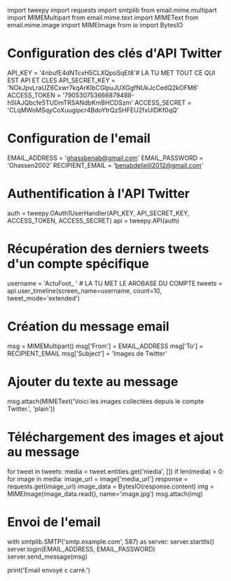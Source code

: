 import tweepy
import requests
import smtplib
from email.mime.multipart import MIMEMultipart
from email.mime.text import MIMEText
from email.mime.image import MIMEImage
from io import BytesIO

# Configuration des clés d'API Twitter
API_KEY = '4nbufE4dNTcxH5CLXQpoSqEt8'# LA TU MET TOUT CE QUI EST API ET CLES 
API_SECRET_KEY = 'NOkJpvLraUZ6Cxwr7kqArKIbCGlpuJUXGgfNUkJcCedQ2kOFM6'
ACCESS_TOKEN = '790530753666879488-hSIAJQbcfe5TUDmTRSANdbKmBHCDSzm'
ACCESS_SECRET = 'CLqMWoMSqyCoXuugipcr4BdoYtrQzSHFEU2fxUlDKf0qQ'

# Configuration de l'email
EMAIL_ADDRESS = 'ghassbenab@gmail.com'
EMAIL_PASSWORD = 'Ghassen2002'
RECIPIENT_EMAIL = 'benabdeljelil2012@gmail.com'

# Authentification à l'API Twitter
auth = tweepy.OAuth1UserHandler(API_KEY, API_SECRET_KEY, ACCESS_TOKEN, ACCESS_SECRET)
api = tweepy.API(auth)

# Récupération des derniers tweets d'un compte spécifique
username = 'ActuFoot_ ' # LA TU MET LE AROBASE DU COMPTE 
tweets = api.user_timeline(screen_name=username, count=10, tweet_mode='extended')

# Création du message email
msg = MIMEMultipart()
msg['From'] = EMAIL_ADDRESS
msg['To'] = RECIPIENT_EMAIL
msg['Subject'] = 'Images de Twitter'

# Ajouter du texte au message
msg.attach(MIMEText('Voici les images collectées depuis le compte Twitter.', 'plain'))

# Téléchargement des images et ajout au message
for tweet in tweets:
    media = tweet.entities.get('media', [])
    if len(media) > 0:
        for image in media:
            image_url = image['media_url']
            response = requests.get(image_url)
            image_data = BytesIO(response.content)
            img = MIMEImage(image_data.read(), name='image.jpg')
            msg.attach(img)

# Envoi de l'email
with smtplib.SMTP('smtp.example.com', 587) as server:
    server.starttls()
    server.login(EMAIL_ADDRESS, EMAIL_PASSWORD)
    server.send_message(msg)

print('Email envoyé c carré.')
